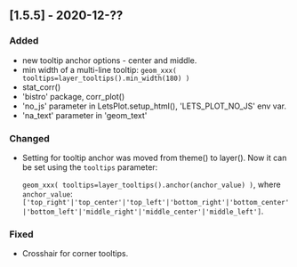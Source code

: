 ## [1.5.5] - 2020-12-??

### Added
 - new tooltip anchor options - center and middle.
 - min width of a multi-line tooltip: `geom_xxx( tooltips=layer_tooltips().min_width(180) )`
 - stat_corr()
 - 'bistro' package, corr_plot()
 - 'no_js' parameter in LetsPlot.setup_html(), 'LETS_PLOT_NO_JS' env var.
 - 'na_text' parameter in 'geom_text'

### Changed

- Setting for tooltip anchor was moved from theme() to layer().
Now it can be set using the `tooltips` parameter:

   `geom_xxx( tooltips=layer_tooltips().anchor(anchor_value) )`, 
   where `anchor_value`: 
   `['top_right'|'top_center'|'top_left'|'bottom_right'|'bottom_center'|'bottom_left'|'middle_right'|'middle_center'|'middle_left']`.
 
### Fixed
 - Crosshair for corner tooltips. 
